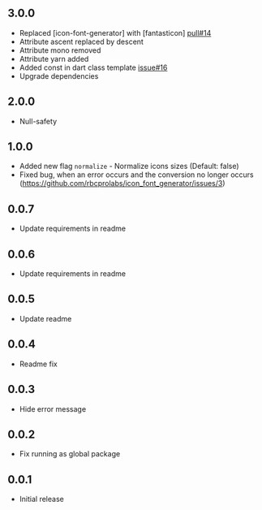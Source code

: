## 3.0.0

* Replaced [icon-font-generator] with [fantasticon] [pull#14](https://github.com/rbcprolabs/icon_font_generator/pull/14)
* Attribute ascent replaced by descent
* Attribute mono removed
* Attribute yarn added
* Added const in dart class template [issue#16](https://github.com/rbcprolabs/icon_font_generator/issues/16)
* Upgrade dependencies

## 2.0.0

* Null-safety

## 1.0.0

* Added new flag `normalize` - Normalize icons sizes (Default: false) 
* Fixed bug, when an error occurs and the conversion no longer occurs (https://github.com/rbcprolabs/icon_font_generator/issues/3)

## 0.0.7

* Update requirements in readme


## 0.0.6

* Update requirements in readme

## 0.0.5

* Update readme

## 0.0.4

* Readme fix

## 0.0.3

* Hide error message

## 0.0.2

* Fix running as global package

## 0.0.1

* Initial release

